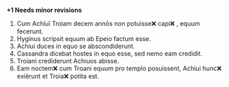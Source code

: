 **+1 Needs minor revisions**

1. Cum Achīuī Troiam decem annōs non potuisse❌  capi❌ , equum fecerunt.
2. Hyginus scripsit equum ab Epeio factum esse.
3. Achiui duces in equo se abscondiderunt.
4. Cassandra dicebat hostes in equo esse, sed nemo eam credidit.
5. Troiani crediderunt Achiuos abisse.
6. Eam noctem❌  cum Troani equum pro templo posuissent, Achiui hunc❌  exiērunt et Troia❌  potita est.
